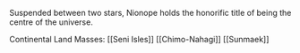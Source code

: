Suspended between two stars, Nionope holds the honorific title of being the centre of the universe.  

Continental Land Masses:
[[Seni Isles]]
[[Chimo-Nahagi]]
[[Sunmaek]]